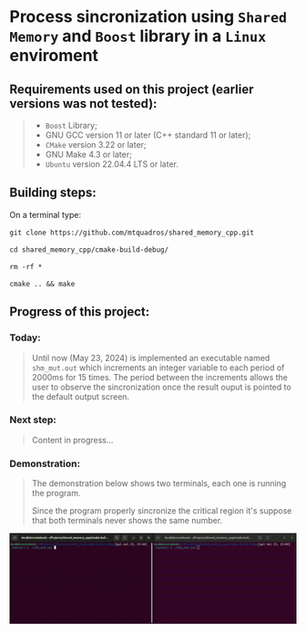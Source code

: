 # Process sincronization using `Shared Memory` and `Boost` library in a `Linux` enviroment

## Requirements used on this project (earlier versions was not tested):
> - `Boost` Library;
> -  GNU GCC version 11 or later (C++ standard 11 or later);
> - `CMake` version 3.22 or later;
> -  GNU Make 4.3 or later;
> - `Ubuntu` version 22.04.4 LTS or later.

## Building steps:
On a terminal type:
```
git clone https://github.com/mtquadros/shared_memory_cpp.git
```
```
cd shared_memory_cpp/cmake-build-debug/
```
```
rm -rf *
```
```
cmake .. && make
```

## Progress of this project:

### Today:
> Until now (May 23, 2024) is implemented an executable named `shm_mut.out` 
> which increments an integer variable to each period of 2000ms for 15 times.
> The period between the increments allows the user to observe the 
> sincronization once the result ouput is pointed to the default output 
> screen.

### Next step:
> Content in progress...

### Demonstration:
> The demonstration below shows two terminals, each one is running the program.
> 
> Since the program properly sincronize the critical region it's suppose that 
> both terminals never shows the same number.

![Demonstration](./sync_demo.gif)
